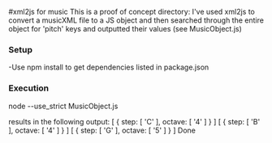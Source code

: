 #xml2js for music
This is a proof of concept directory:
I've used xml2js to convert a musicXML file to a JS object and then searched through the entire object for 'pitch' keys and outputted their values (see MusicObject.js)

### Setup
-Use npm install to get dependencies listed in package.json

### Execution 
 node --use_strict MusicObject.js
 
 results in the following output: 
[ { step: [ 'C' ], octave: [ '4' ] } ]
[ { step: [ 'B' ], octave: [ '4' ] } ]
[ { step: [ 'G' ], octave: [ '5' ] } ]
Done
